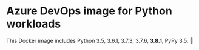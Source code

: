 # Azure DevOps image for Python workloads
This Docker image includes Python 3.5, 3.6.1, 3.7.3, 3.7.6, **3.8.1**, PyPy 3.5. 🐍
